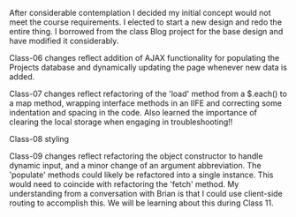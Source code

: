 After considerable contemplation I decided my initial concept would not meet the
course requirements. I elected to start a new design and redo the entire thing.
I borrowed from the class Blog project for the base design and have modified it considerably.

Class-06 changes reflect addition of AJAX functionality for populating the Projects
database and dynamically updating the page whenever new data is added.

Class-07 changes reflect refactoring of the 'load' method from a $.each() to a
map method, wrapping interface methods in an IIFE and correcting some indentation
and spacing in the code. Also learned the importance of clearing the local storage
when engaging in troubleshooting!!

Class-08 styling

Class-09 changes reflect refactoring the object constructor to handle dynamic input, and a minor
change of an argument abbreviation. The 'populate' methods could likely be refactored into a single instance. This would need to coincide with refactoring the 'fetch' method. My understanding
from a conversation with Brian is that I could use client-side routing to accomplish this. We will be learning about this during Class 11.
